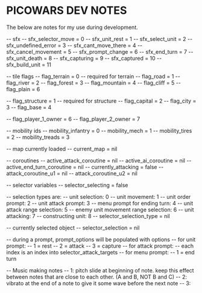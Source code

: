 PICOWARS DEV NOTES
==================

The below are notes for my use during development. 

-- sfx
-- sfx_selector_move = 0
-- sfx_unit_rest = 1
-- sfx_select_unit = 2
-- sfx_undefined_error = 3
-- sfx_cant_move_there = 4
-- sfx_cancel_movement = 5
-- sfx_prompt_change = 6
-- sfx_end_turn = 7
-- sfx_unit_death = 8
-- sfx_capturing = 9
-- sfx_captured = 10
-- sfx_build_unit = 11

-- tile flags
-- flag_terrain = 0  -- required for terrain
-- flag_road = 1
-- flag_river = 2
-- flag_forest = 3
-- flag_mountain = 4
-- flag_cliff = 5
-- flag_plain = 6

-- flag_structure = 1  -- required for structure
-- flag_capital = 2
-- flag_city = 3
-- flag_base = 4

-- flag_player_1_owner = 6
-- flag_player_2_owner = 7

-- mobility ids
-- mobility_infantry = 0
-- mobility_mech = 1
-- mobility_tires = 2
-- mobility_treads = 3

-- map currently loaded
-- current_map = nil

-- coroutines
-- active_attack_coroutine = nil
-- active_ai_coroutine = nil
-- active_end_turn_coroutine = nil
-- currently_attacking = false
-- attack_coroutine_u1 = nil
-- attack_coroutine_u2 = nil




-- selector variables
  -- selector_selecting = false

  -- selection types are:
  -- unit selection: 0
  -- unit movement: 1
  -- unit order prompt: 2
  -- unit attack prompt: 3
  -- menu prompt for ending turn: 4
  -- unit attack range selection: 5
  -- enemy unit movement range selection: 6
  -- unit attacking: 7
  -- constructing unit: 8
  -- selector_selection_type = nil

  -- currently selected object
  -- selector_selection = nil


  -- during a prompt, prompt_options will be populated with options
  -- for unit prompt:
  -- 1 = rest
  -- 2 = attack
  -- 3 = capture
  -- for attack prompt:
  --   each index is an index into selector_attack_targets
  -- for menu prompt:
  -- 1 = end turn


-- Music making notes
  -- 1: pitch slide at beginning of note. keep this effect between notes that are close to each other. (A and B, NOT B and C)
  -- 2: vibrato at the end of a note to give it some wave before the next note
  -- 3: